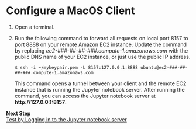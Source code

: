 # Configure a MacOS Client<a name="setup-jupyter-configure-client-mac"></a>

1. Open a terminal\.

1. Run the following command to forward all requests on local port 8157 to port 8888 on your remote Amazon EC2 instance\. Update the command by replacing *ec2\-\#\#\#\-\#\#\-\#\#\-\#\#\#\.compute\-1\.amazonaws\.com* with the public DNS name of your EC2 instance, or just use the public IP address\.

   ```
   $ ssh -i ~/mykeypair.pem -L 8157:127.0.0.1:8888 ubuntu@ec2-###-##-##-###.compute-1.amazonaws.com
   ```

   This command opens a tunnel between your client and the remote EC2 instance that is running the Jupyter notebook server\. After running the command, you can access the Jupyter notebook server at **http://127\.0\.0\.1:8157**\.

**Next Step**  
[Test by Logging in to the Jupyter notebook server](setup-jupyter-login.md)